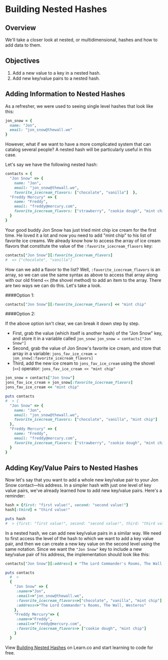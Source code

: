 # Building Nested Hashes

## Overview

We'll take a closer look at nested, or multidimensional, hashes and how to add data to them.

## Objectives

1. Add a new value to a key in a nested hash.
2. Add new key/value pairs to a nested hash.

## Adding Information to Nested Hashes

As a refresher, we were used to seeing single level hashes that look like this:

```ruby
jon_snow = {
  name: "Jon",
  email: "jon_snow@thewall.we"
}
```
However, what if we want to have a more complicated system that can catalog several people? A nested hash will be particularly useful in this case. 

Let's say we have the following nested hash: 

```ruby
contacts = {
  "Jon Snow" => {
    name: "Jon",
    email: "jon_snow@thewall.we", 
    favorite_icecream_flavors: ["chocolate", "vanilla"]  },
  "Freddy Mercury" => {
    name: "Freddy",
    email: "freddy@mercury.com",
    favorite_icecream_flavors: ["strawberry", "cookie dough", "mint chip"]
  }
}
```

Your good buddy Jon Snow has just tried mint chip ice cream for the first time. He loved it a lot and now you need to add "mint chip" to his list of favorite ice creams. We already know how to access the array of ice cream flavors that constitute the value of the `:favorite_icecream_flavors` key: 


```ruby
contacts["Jon Snow"][:favorite_icecream_flavors]
#  => ["chocolate", "vanilla"]
```

How can we add a flavor to the list? Well, `:favorite_icecream_flavors` is an array, so we can use the same syntax as above to access that array along with our old friend `<<` (the shovel method) to add an item to the array. There are two ways we can do this. Let's take a look. 

####Option 1:

```ruby
contacts["Jon Snow"][:favorite_icecream_flavors] << "mint chip"
```
####Option 2:

If the above option isn't clear, we can break it down step by step.

* First, grab the value (which itself is another hash) of the "Jon Snow" key, and store it in a variable called `jon_snow`: `jon_snow = contacts["Jon Snow"]`
* Second, grab the value of Jon Snow's favorite ice cream, and store that array in a variable: `jons_fav_ice_cream = jon_snow[:favorite_icecream_flavors]`
* Third, add the new ice cream to `jons_fav_ice_cream` using the shovel (`<<`) operator: `jons_fav_ice_cream << "mint chip"`

```ruby
jon_snow = contacts["Jon Snow"]
jons_fav_ice_cream = jon_snow[:favorite_icecream_flavors]
jons_fav_ice_cream << "mint chip"
```

```ruby
puts contacts 
#  > {
  "Jon Snow" => {
    name: "Jon",
    email: "jon_snow@thewall.we", 
    favorite_icecream_flavors: ["chocolate", "vanilla", "mint chip"]
  },
  "Freddy Mercury" => {
    name: "Freddy",
    email: "freddy@mercury.com",
    favorite_icecream_flavors: ["strawberry", "cookie dough", "mint chip"]
  }
}
```

## Adding Key/Value Pairs to Nested Hashes 

Now let's say that you want to add a whole new key/value pair to your Jon Snow contact—his address. In a simpler hash with just one level of key value pairs, we've already learned how to add new key/value pairs. Here's a reminder: 

```ruby
hash = {first: "first value!", second: "second value!"}
hash[:third] = "third value!"

puts hash
#  > {first: "first value!", second: "second value!", third: "third value!"}
```

In a nested hash, we can add new key/value pairs in a similar way. We need to first access the level of the hash to which we want to add a key value pair, and then we can create a new key value on the second level using the same notation. Since we want the `"Jon Snow"` key to include a new key/value pair of his address, the implementation should look like this: 

```ruby
contacts["Jon Snow"][:address] = "The Lord Commander's Rooms, The Wall, Westeros"

puts contacts
  #  > 
  {
    "Jon Snow" => {
     :name=>"Jon", 
     :email=>"jon_snow@thewall.we", 
     :favorite_icecream_flavors=>["chocolate", "vanilla", "mint chip"], 
     :address=>"The Lord Commander's Rooms, The Wall, Westeros"
    }, 
    "Freddy Mercury"=> { 
     :name=>"Freddy", 
     :email=>"freddy@mercury.com", 
     :favorite_icecream_flavors=> ["cookie dough", "mint chip"]
    }
  }

```

<p data-visibility='hidden'>View <a href='https://learn.co/lessons/building-nested-hash-readme' title='Building Nested Hashes'>Building Nested Hashes</a> on Learn.co and start learning to code for free.</p>
